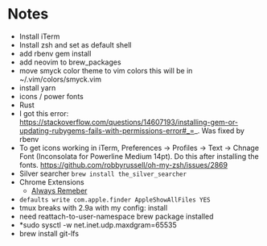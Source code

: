 # Notes

* Install iTerm
* Install zsh and set as default shell
* add rbenv gem install
* add neovim to brew_packages
* move smyck color theme to vim colors this will be in ~/.vim/colors/smyck.vim
* install yarn
* icons / power fonts
* Rust
* I got this error: https://stackoverflow.com/questions/14607193/installing-gem-or-updating-rubygems-fails-with-permissions-error#_=_. Was fixed by rbenv
* To get icons working in iTerm, Preferences -> Profiles -> Text -> Chnage Font (Inconsolata for Powerline Medium 14pt). Do this after installing the fonts.  https://github.com/robbyrussell/oh-my-zsh/issues/2869
*  Silver searcher `brew install the_silver_searcher`
* Chrome Extensions
  * [Always Remeber](https://chrome.google.com/webstore/detail/always-remember-me/njmbhdbofmhldahhdiedbgcjogopnmip)
* `defaults write com.apple.finder AppleShowAllFiles YES`
* tmux breaks with 2.9a with my config: install
* need reattach-to-user-namespace brew package installed
* *sudo sysctl -w net.inet.udp.maxdgram=65535
* brew install git-lfs
